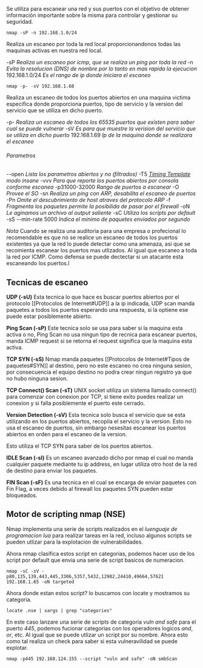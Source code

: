 Se utiliza para escanear una red y sus puertos con el objetivo de obtener información importante sobre la misma para controlar y gestionar su seguridad. 

	nmap -sP -n 192.168.1.0/24
Realiza un escaneo por toda la red local proporcionandonos todas las maquinas activas en nuestra red local.

-sP *Realiza un escaneo por icmp, que se realiza un ping por toda la red*
-n *Evita la resolucion (DNS) de nombre por lo tanto en mas rapida la ejecucion*	
 192.168.1.0/24 *Es el rango de ip donde iniciara el escaneo* 

	nmap -p- -sV 192.168.1.68
Realiza un escaneo de todos los puertos abiertos en una maquina victima especifica donde proporciona puertos, tipo de servicio y la version del servicio que se utiliza en dicho puerto.

-p- *Realiza un escaneo de todos los 65535 puertos que existen para saber cual se puede vulnerar*
-sV *Es para que muestre la verision del servicio que se utiliza en dicho puerto*
192.168.1.69 *Ip de la maquina donde se realizara el escaneo*

###### Parametros
--open *Lista los parametros abiertos y no (filtrados)* 
-T5 *[Timing Template](https://nmap.org/book/performance-timing-templates.html) modo insane*
-vvv *Para que reporte los puertos abiertos por consola conforme escanea*
-p31000-32000 *Rango de puertos a escanear*
-O *Provee el SO*
-sn *Realiza un ping con ARP, desabilita el escaneo de puertos*
-Pn *Omite el descubrimiento de host atraves del protocolo ARP*
-f *Fragmenta los paquetes permite la posibilida de pasar por el firewall*
-oN *Le aginamos un archivo al output saliente*
-sC *Utiliza los scripts por default*
-sS --min-rate 5000 *Indica el minimo de paquetes enviados por segundo*


*Nota*
	Cuando se realiza una auditoria para una empresa o profecional lo
	recomendable es que no se realice un escaneo de todos los puertos 
	existentes ya que la red lo puede detectar como una amenaza, asi 
	que se recomienta escanear los puertos mas utlizados.
	Al igual que escaneo a toda la red por ICMP.
	Como defensa se puede dectectar si un atacante esta escaneando los puertos.l


## Tecnicas de escaneo

**UDP (-sU)**
Esta tecnica lo que hace es buscar puertos abiertos por el protocolo [[Protocolos de Internet#UDP]] a la ip indicada, UDP scan manda paquetes a todos los puertos esperando una respuesta, si la optiene ese puede estar posiblemente abierto. 

**Ping Scan (-sP)**
Este tecnica solo se usa para saber si la maquina esta activa o no, Ping Scan no usa ningun tipo de recnica para escanear puertos, manda ICMP request si se retorna el request significa que la maquina esta activa.

**TCP SYN (-sS)**
Nmap manda paquetes [[Protocolos de Internet#Tipos de paquetes#SYN]] al destino, pero no este escaneo no crea ninguna sesion, por consecuencia el equipo destino no podra crear ningun registro ya que no hubo ninguna sesion.

**TCP Connect() Scan (-sT)**
UNIX socket utiliza un sistema llamado connect()  para comenzar con conexion por TCP, si tiene exito puedes realizar un conexion y si falla posiblemente el puerto este cerrado.

**Version Detection (-sV)**
Esta tecnica solo busca el servicio que se esta utilizando en los puertos abiertos, recopila el servicio y la version. Esto no usa el escaneo de puertos, sin embargo nesesitas escanear los puertos abiertos en orden para el escaneo de la version.

Esto utiliza el TCP SYN para saber de los puertos abiertos.

**IDLE Scan (-sl)**
Es un escaneo avanzado dicho por nmap el cual no manda cualquier paquete mediante tu ip address, en lugar utiliza otro host de la red de destino para enviar los paquetes.

**FIN Scan (-sF)**
Es una tecnica en el cual se encarga de enviar paquetes con Fin Flag, a veces debido al firewall los paquetes SYN pueden estar bloqueados.

## Motor de scripting nmap (NSE)
Nmap implementa una serie de scripts realizados en el *luenguaje de programacion lua* para realizar tareas en la red, incluso algunos scripts se pueden utlizar para la explotacion de vulnerabilidades.

Ahora nmap clasifica estos script en categorias, podemos hacer uso de los script por default que envia una serie de script basicos de numeracion.

	nmap -sC -sV -p80,135,139,443,445,3306,5357,5432,12982,24410,49664,57621 192.168.1.65 -oN targeted

Ahora donde estan estos script? lo buscamos con locate y mostramos su categoria.

	locate .nse | xargs | grep "categories"

En este caso lanzare una serie de scripts de categoria *vuln and safe* para el puerto *445*, podemos fucionar categorias con los operadores logicos *and*, *or*, etc. Al igual que se puede utlizar un script por su nombre.
Ahora esto como tal  realiza un check para saber si esta vulneravilidad se puede explotar.

	nmap -p445 192.168.124.155 --script "vuln and safe" -oN smbScan











